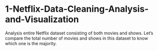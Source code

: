 # 1-Netflix-Data-Cleaning-Analysis-and-Visualization
Analysis entire Netflix dataset consisting of both movies and shows. Let’s compare the total number of movies and shows in this dataset to know which one is the majority.
